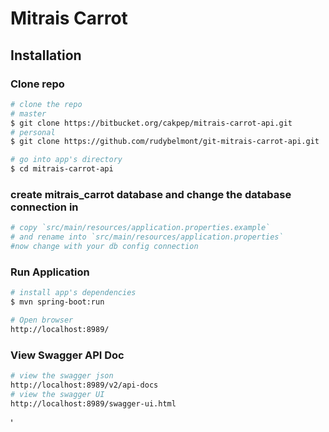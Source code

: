 # Mitrais Carrot

## Installation

### Clone repo

``` bash
# clone the repo
# master
$ git clone https://bitbucket.org/cakpep/mitrais-carrot-api.git
# personal
$ git clone https://github.com/rudybelmont/git-mitrais-carrot-api.git

# go into app's directory
$ cd mitrais-carrot-api
```

### create mitrais_carrot database and change the database connection in 
``` bash
# copy `src/main/resources/application.properties.example`
# and rename into `src/main/resources/application.properties`
#now change with your db config connection
```

### Run Application
``` bash
# install app's dependencies
$ mvn spring-boot:run

# Open browser
http://localhost:8989/
```

### View Swagger API Doc
``` bash
# view the swagger json
http://localhost:8989/v2/api-docs
# view the swagger UI
http://localhost:8989/swagger-ui.html
```
'
